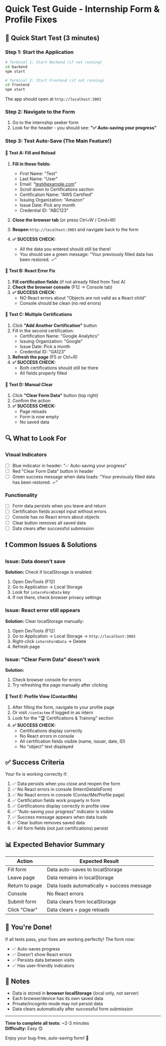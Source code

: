 # Quick Test Guide - Internship Form & Profile Fixes

## 🚀 Quick Start Test (3 minutes)

### Step 1: Start the Application
```bash
# Terminal 1: Start Backend (if not running)
cd backend
npm start

# Terminal 2: Start Frontend (if not running)
cd frontend
npm start
```

The app should open at `http://localhost:3003`

### Step 2: Navigate to the Form
1. Go to the internship seeker form
2. Look for the header - you should see: **"✅ Auto-saving your progress"**

### Step 3: Test Auto-Save (The Main Feature!)

#### 🎯 Test A: Fill and Reload
1. **Fill in these fields:**
   - First Name: "Test"
   - Last Name: "User"
   - Email: "test@example.com"
   - Scroll down to Certifications section
   - Certification Name: "AWS Certified"
   - Issuing Organization: "Amazon"
   - Issue Date: Pick any month
   - Credential ID: "ABC123"

2. **Close the browser tab** (or press Ctrl+W / Cmd+W)

3. **Reopen** `http://localhost:3003` and navigate back to the form

4. **✅ SUCCESS CHECK:**
   - All the data you entered should still be there!
   - You should see a green message: "Your previously filled data has been restored. ✓"

#### 🎯 Test B: React Error Fix
1. **Fill certification fields** (if not already filled from Test A)
2. **Check the browser console** (F12 → Console tab)
3. **✅ SUCCESS CHECK:**
   - NO React errors about "Objects are not valid as a React child"
   - Console should be clean (no red errors)

#### 🎯 Test C: Multiple Certifications
1. Click **"Add Another Certification"** button
2. Fill in the second certification:
   - Certification Name: "Google Analytics"
   - Issuing Organization: "Google"
   - Issue Date: Pick a month
   - Credential ID: "GA123"
3. **Refresh the page** (F5 or Ctrl+R)
4. **✅ SUCCESS CHECK:**
   - Both certifications should still be there
   - All fields properly filled

#### 🎯 Test D: Manual Clear
1. Click **"Clear Form Data"** button (top right)
2. Confirm the action
3. **✅ SUCCESS CHECK:**
   - Page reloads
   - Form is now empty
   - No saved data

## 🔍 What to Look For

### Visual Indicators
- [ ] Blue indicator in header: "✅ Auto-saving your progress"
- [ ] Red "Clear Form Data" button in header
- [ ] Green success message when data loads: "Your previously filled data has been restored. ✓"

### Functionality
- [ ] Form data persists when you leave and return
- [ ] Certification fields accept input without errors
- [ ] Console has no React errors about objects
- [ ] Clear button removes all saved data
- [ ] Data clears after successful submission

## ❗ Common Issues & Solutions

### Issue: Data doesn't save
**Solution:** Check if localStorage is enabled:
1. Open DevTools (F12)
2. Go to Application → Local Storage
3. Look for `internFormData` key
4. If not there, check browser privacy settings

### Issue: React error still appears
**Solution:** Clear localStorage manually:
1. Open DevTools (F12)
2. Go to Application → Local Storage → `http://localhost:3003`
3. Right-click `internFormData` → Delete
4. Refresh page

### Issue: "Clear Form Data" doesn't work
**Solution:** 
1. Check browser console for errors
2. Try refreshing the page manually after clicking

#### 🎯 Test E: Profile View (ContactMe)
1. After filling the form, navigate to your profile page
2. Or visit `/contactme` if logged in as intern
3. Look for the "🏆 Certifications & Training" section
4. **✅ SUCCESS CHECK:**
   - Certifications display correctly
   - No React errors in console
   - All certification fields visible (name, issuer, date, ID)
   - No "object" text displayed

## ✅ Success Criteria

Your fix is working correctly if:

1. ✅ Data persists when you close and reopen the form
2. ✅ No React errors in console (InternDetailsForm)
3. ✅ No React errors in console (ContactMe/Profile page)
4. ✅ Certification fields work properly in form
5. ✅ Certifications display correctly in profile view
6. ✅ "Auto-saving your progress" indicator is visible
7. ✅ Success message appears when data loads
8. ✅ Clear button removes saved data
9. ✅ All form fields (not just certifications) persist

## 📊 Expected Behavior Summary

| Action | Expected Result |
|--------|----------------|
| Fill form | Data auto-saves to localStorage |
| Leave page | Data remains in localStorage |
| Return to page | Data loads automatically + success message |
| Console | No React errors |
| Submit form | Data clears from localStorage |
| Click "Clear" | Data clears + page reloads |

## 🎉 You're Done!

If all tests pass, your fixes are working perfectly! The form now:
- ✅ Auto-saves progress
- ✅ Doesn't show React errors
- ✅ Persists data between visits
- ✅ Has user-friendly indicators

## 📝 Notes

- Data is stored in **browser localStorage** (local only, not server)
- Each browser/device has its own saved data
- Private/Incognito mode may not persist data
- Data clears automatically after successful form submission

---

**Time to complete all tests:** ~2-3 minutes  
**Difficulty:** Easy 😊

Enjoy your bug-free, auto-saving form! 🎊

